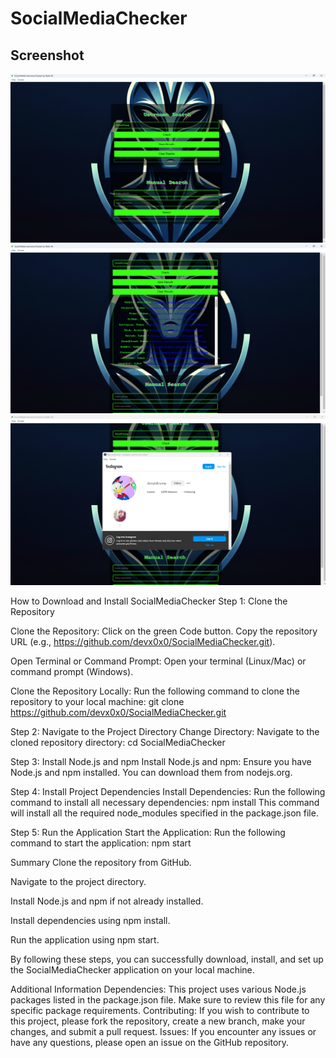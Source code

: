 # SocialMediaChecker


## Screenshot

![Screenshot of SocialMediaChecker](screenshot.png)
![Screenshot of SocialMediaChecker](screenshot2.png)
![Screenshot of SocialMediaChecker](screenshot3.png)


How to Download and Install SocialMediaChecker
Step 1: Clone the Repository


Clone the Repository:
Click on the green Code button.
Copy the repository URL (e.g., https://github.com/devx0x0/SocialMediaChecker.git).


Open Terminal or Command Prompt:
Open your terminal (Linux/Mac) or command prompt (Windows).


Clone the Repository Locally:
Run the following command to clone the repository to your local machine:
git clone https://github.com/devx0x0/SocialMediaChecker.git


Step 2: Navigate to the Project Directory
Change Directory:
Navigate to the cloned repository directory:
cd SocialMediaChecker


Step 3: Install Node.js and npm
Install Node.js and npm:
Ensure you have Node.js and npm installed. You can download them from nodejs.org.


Step 4: Install Project Dependencies
Install Dependencies:
Run the following command to install all necessary dependencies:
npm install
This command will install all the required node_modules specified in the package.json file.


Step 5: Run the Application
Start the Application:
Run the following command to start the application:
npm start



Summary
Clone the repository from GitHub.

Navigate to the project directory.

Install Node.js and npm if not already installed.

Install dependencies using npm install.

Run the application using npm start.

By following these steps, you can successfully download, install, and set up the SocialMediaChecker application on your local machine.

Additional Information
Dependencies: This project uses various Node.js packages listed in the package.json file. Make sure to review this file for any specific package requirements.
Contributing: If you wish to contribute to this project, please fork the repository, create a new branch, make your changes, and submit a pull request.
Issues: If you encounter any issues or have any questions, please open an issue on the GitHub repository.
